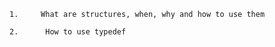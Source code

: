        
    1.     What are structures, when, why and how to use them

    2.      How to use typedef
